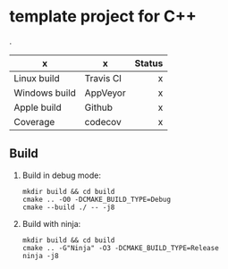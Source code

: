 # template project for C++

.

| x | x |Status|
|---|---|---:|
|Linux build   |Travis CI  | x |
|Windows build |AppVeyor   | x |
|Apple build   |Github     | x |
|Coverage      |codecov    | x |

## Build

1. Build in debug mode:

    ````
    mkdir build && cd build
    cmake .. -O0 -DCMAKE_BUILD_TYPE=Debug
    cmake --build ./ -- -j8
    ````

2. Build with ninja:

    ````
    mkdir build && cd build
    cmake .. -G"Ninja" -O3 -DCMAKE_BUILD_TYPE=Release
    ninja -j8
    ````
